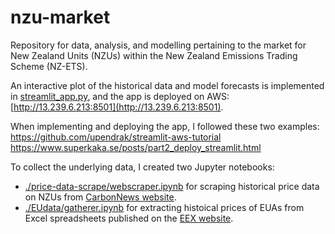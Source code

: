 # nzu-market
Repository for data, analysis, and modelling pertaining to the market for New Zealand Units (NZUs) within the New Zealand Emissions Trading Scheme (NZ-ETS).

An interactive plot of the historical data and model forecasts is implemented in [streamlit_app.py](./streamlit_app.py), and the app is deployed on AWS: [http://13.239.6.213:8501](http://13.239.6.213:8501).

When implementing and deploying the app, I followed these two examples:
https://github.com/upendrak/streamlit-aws-tutorial
https://www.superkaka.se/posts/part2_deploy_streamlit.html

To collect the underlying data, I created two Jupyter notebooks: 
- [./price-data-scrape/webscraper.ipynb](./price-data-scrape/webscraper.ipynb) for scraping historical price data on NZUs from [CarbonNews website](https://www.carbonnews.co.nz/tag.asp?tag=Jarden+NZ+Market+Report).
- [./EUdata/gatherer.ipynb](./EUdata/gatherer.ipynb) for extracting histoical prices of EUAs from Excel spreadsheets published on the [EEX website](https://www.eex.com/en/market-data/environmental-markets/eua-primary-auction-spot-download).
